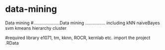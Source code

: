 data-mining
===========

Data mining
#.....................Data mining ................
including 
kNN
naiveBayes
svm
kmeans
hierarchy cluster

#required library 
e1071, tm, kknn, ROCR, kernlab etc.
import the project .RData


